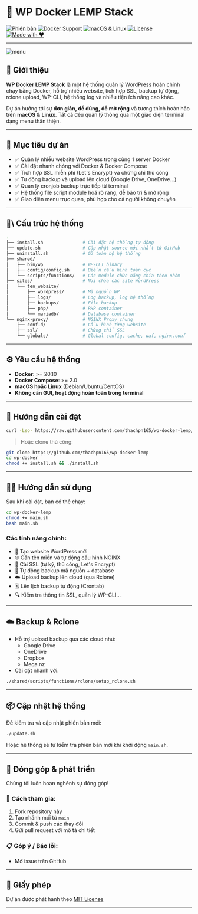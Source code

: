 # 🚀 WP Docker LEMP Stack

[![Phiên bản](https://img.shields.io/badge/version-v1.0.1_beta-blue)](https://github.com/thachpn165/wp-lemp-docker/releases)
[![Docker Support](https://img.shields.io/badge/docker-ready-blue)](https://www.docker.com/)
[![macOS & Linux](https://img.shields.io/badge/os-macOS%20%7C%20Linux-green)](https://github.com/thachpn165/wp-lemp-docker/)
[![License](https://img.shields.io/github/license/thachpn165/wp-docker-lemp)](./LICENSE)
[![Made with ❤️](https://img.shields.io/badge/made%20with-%E2%9D%A4-red)](https://github.com/thachpn165/wp-lemp-docker/)

---
![menu](https://raw.githubusercontent.com/thachpn165/wp-docker-lemp/refs/heads/main/menu-screenshot.png)
## 📝 Giới thiệu

**WP Docker LEMP Stack** là một hệ thống quản lý WordPress hoàn chỉnh chạy bằng Docker, hỗ trợ nhiều website, tích hợp SSL, backup tự động, rclone upload, WP-CLI, hệ thống log và nhiều tiện ích nâng cao khác.

Dự án hướng tới sự **đơn giản, dễ dùng, dễ mở rộng** và tương thích hoàn hảo trên **macOS** & **Linux**. Tất cả đều quản lý thông qua một giao diện terminal dạng menu thân thiện.

---

## 🌟 Mục tiêu dự án

- ✅ Quản lý nhiều website WordPress trong cùng 1 server Docker
- ✅ Cài đặt nhanh chóng với Docker & Docker Compose
- ✅ Tích hợp SSL miễn phí (Let's Encrypt) và chứng chỉ thủ công
- ✅ Tự động backup và upload lên cloud (Google Drive, OneDrive…)
- ✅ Quản lý cronjob backup trực tiếp từ terminal
- ✅ Hệ thống file script module hoá rõ ràng, dễ bảo trì & mở rộng
- ✅ Giao diện menu trực quan, phù hợp cho cả người không chuyên

---

## 🧱\ Cấu trúc hệ thống

```bash
.
├── install.sh               # Cài đặt hệ thống tự động
├── update.sh                # Cập nhật source mới nhất từ GitHub
├── uninstall.sh             # Gỡ toàn bộ hệ thống
├── shared/
│   ├── bin/wp               # WP-CLI binary
│   ├── config/config.sh     # Biến cấu hình toàn cục
│   └── scripts/functions/   # Các module chức năng chia theo nhóm
├── sites/                   # Nơi chứa các site WordPress
│   └── ten_website/
│       ├── wordpress/       # Mã nguồn WP
│       ├── logs/            # Log backup, log hệ thống
│       ├── backups/         # File backup
│       ├── php/             # PHP container
│       └── mariadb/         # Database container
└── nginx-proxy/             # NGINX Proxy chung
    ├── conf.d/              # Cấu hình từng website
    ├── ssl/                 # Chứng chỉ SSL
    └── globals/             # Global config, cache, waf, nginx.conf
```

---

## ⚙️ Yêu cầu hệ thống

- **Docker**: >= 20.10
- **Docker Compose**: >= 2.0
- **macOS hoặc Linux** (Debian/Ubuntu/CentOS)
- **Không cần GUI, hoạt động hoàn toàn trong terminal**

---

## 🚀 Hướng dẫn cài đặt

```bash
curl -Lso- https://raw.githubusercontent.com/thachpn165/wp-docker-lemp/refs/heads/main/install.sh | bash
```

> Hoặc clone thủ công:

```bash
git clone https://github.com/thachpn165/wp-docker-lemp
cd wp-docker
chmod +x install.sh && ./install.sh
```

---

## 🧑‍💻 Hướng dẫn sử dụng

Sau khi cài đặt, bạn có thể chạy:

```bash
cd wp-docker-lemp
chmod +x main.sh
bash main.sh
```

### Các tính năng chính:

- 🔧 Tạo website WordPress mới
- 🌐 Gắn tên miền và tự động cấu hình NGINX
- 🔐 Cài SSL (tự ký, thủ công, Let's Encrypt)
- 📂 Tự động backup mã nguồn + database
- ☁️ Upload backup lên cloud (qua Rclone)
- 🗓 Lên lịch backup tự động (Crontab)
- 🔍 Kiểm tra thông tin SSL, quản lý WP-CLI...

---

## ☁️ Backup & Rclone

- Hỗ trợ upload backup qua các cloud như:
  - Google Drive
  - OneDrive
  - Dropbox
  - Mega.nz
- Cài đặt nhanh với:
```bash
./shared/scripts/functions/rclone/setup_rclone.sh
```

---

## 📦 Cập nhật hệ thống

Để kiểm tra và cập nhật phiên bản mới:

```bash
./update.sh
```

Hoặc hệ thống sẽ tự kiểm tra phiên bản mới khi khởi động `main.sh`.

---

## 👥 Đóng góp & phát triển

Chúng tôi luôn hoan nghênh sự đóng góp!

### 💠 Cách tham gia:
1. Fork repository này
2. Tạo nhánh mới từ `main`
3. Commit & push các thay đổi
4. Gửi pull request với mô tả chi tiết

### 📋 Góp ý / Báo lỗi:
- Mở issue trên GitHub

---

## 📃 Giấy phép

Dự án được phát hành theo [MIT License](./LICENSE)

---